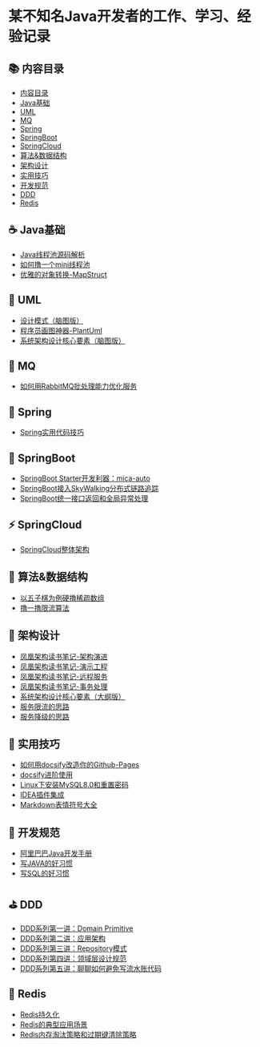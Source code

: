 # 某不知名Java开发者的工作、学习、经验记录

<span id="nav-1"></span>
## 📚 内容目录

- [内容目录](#nav-1)
- [Java基础](#nav-2)
- [UML](#nav-3)
- [MQ](#nav-4)
- [Spring](#nav-5)
- [SpringBoot](#nav-6)
- [SpringCloud](#nav-7)
- [算法&数据结构](#nav-8)
- [架构设计](#nav-9)
- [实用技巧](#nav-10)
- [开发规范](#nav-11)
- [DDD](#nav-12)
- [Redis](#nav-13)


<span id="nav-2"></span>
## ☕ Java基础
- [Java线程池源码解析](/Java基础/线程池/Java线程池源码解析.md)
- [如何撸一个mini线程池](/Java基础/线程池/如何撸一个mini线程池.md)
- [优雅的对象转换-MapStruct](/Java基础/OpenLibrary/优雅的对象转换-MapStruct.md)

<span id="nav-3"></span>
## 📐 UML
- [设计模式（脑图版）](/UML/设计模式（脑图版）.md)
- [程序员画图神器-PlantUml](/UML/程序员画图神器-PlantUml.md)
- [系统架构设计核心要素（脑图版）](/UML/系统架构设计核心要素（脑图版）.md)

<span id="nav-4"></span>
## 🚀 MQ
- [如何用RabbitMQ批处理能力优化服务](/MQ/如何用RabbitMQ批处理能力优化服务.md)

<span id="nav-5"></span>
## 🍃 Spring
- [Spring实用代码技巧](/Spring/Spring实用代码技巧.md)

<span id="nav-6"></span>
## 💎 SpringBoot
- [SpringBoot Starter开发利器：mica-auto](/SpringBoot/mica-auto.md)
- [SpringBoot接入SkyWalking分布式链路追踪](/SpringBoot/SpringBoot接入SkyWalking分布式链路追踪.md)
- [SpringBoot统一接口返回和全局异常处理](/SpringBoot/SpringBoot统一接口返回和全局异常处理.md)

<span id="nav-7"></span>

## ⚡ SpringCloud

- [SpringCloud整体架构](/SpringCloud/SpringCloud整体架构.md)

<span id="nav-8"></span>
## 🔑 算法&数据结构
- [以五子棋为例硬撸稀疏数组](/Algorithm/以五子棋为例硬撸稀疏数组.md)
- [撸一撸限流算法](/Algorithm/撸一撸限流算法.md)

<span id="nav-9"></span>
## 👑 架构设计
- [凤凰架构读书笔记-架构演进](/Architecture/凤凰架构读书笔记-架构演进.md)
- [凤凰架构读书笔记-演示工程](/Architecture/凤凰架构读书笔记-演示工程.md)
- [凤凰架构读书笔记-远程服务](/Architecture/凤凰架构读书笔记-远程服务.md)
- [凤凰架构读书笔记-事务处理](/Architecture/凤凰架构读书笔记-事务处理.md)
- [系统架构设计核心要素（大纲版）](/Architecture/系统架构设计核心要素（大纲版）.md)
- [服务限流的思路](/Architecture/服务限流的思路.md)
- [服务降级的思路](/Architecture/服务降级的思路.md)

<span id="nav-10"></span>
## 🔧 实用技巧
- [如何用docsify改造你的Github-Pages](/Skill/如何用docsify改造你的Github-Pages.md)
- [docsify进阶使用](/Skill/docsify进阶使用.md)
- [Linux下安装MySQL8.0和重置密码](/Skill/Linux下安装MySQL8.0和重置密码.md)
- [IDEA插件集成](/Skill/IDEA插件集成.md)
- [Markdown表情符号大全](/Skill/Markdown表情符号大全.md)

<span id="nav-11"></span>
## 📘 开发规范
- [阿里巴巴Java开发手册](/Specification/阿里巴巴Java开发手册.md)
- [写JAVA的好习惯](/Specification/写JAVA的好习惯.md)
- [写SQL的好习惯](/Specification/写SQL的好习惯.md)

<span id="nav-12"></span>
## ⛳ DDD
- [DDD系列第一讲：Domain Primitive](/DDD/DDD系列第一讲：Domain-Primitive.md)
- [DDD系列第二讲：应用架构](/DDD/DDD系列第二讲：应用架构.md)
- [DDD系列第三讲：Repository模式](/DDD/DDD系列第三讲：Repository模式.md)
- [DDD系列第四讲：领域层设计规范](/DDD/DDD系列第四讲：领域层设计规范.md)
- [DDD系列第五讲：聊聊如何避免写流水账代码](/DDD/DDD系列第五讲：聊聊如何避免写流水账代码.md)

<span id="nav-13"></span>
## 🎯 Redis
- [Redis持久化](/Redis/Redis持久化.md)
- [Redis的典型应用场景](/Redis/Redis的应用场景.md)
- [Redis内存淘汰策略和过期键清除策略](/Redis/Redis内存淘汰策略和过期键清除策略.md)


